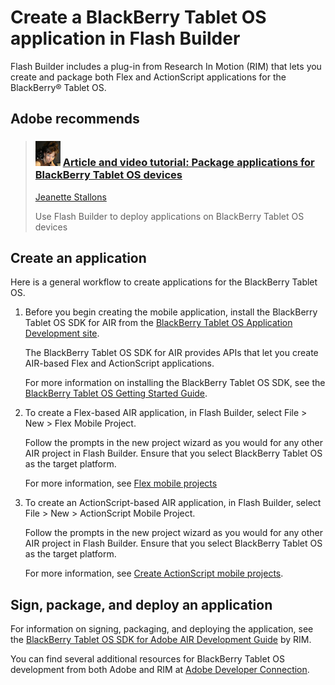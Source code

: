 # Create a BlackBerry Tablet OS application in Flash Builder

Flash Builder includes a plug-in from Research In Motion (RIM) that lets you
create and package both Flex and ActionScript applications for the BlackBerry®
Tablet OS.

## Adobe recommends

> ### ![](../img/JStallons.png) [Article and video tutorial: Package applications for BlackBerry Tablet OS devices](https://web.archive.org/web/20120403080900/http://www.adobe.com/devnet/air/articles/packaging-air-apps-blackberry.html)
>
> [Jeanette Stallons](https://web.archive.org/web/20130528230130/http://www.stallons.com/consulting/index.html)
>
> Use Flash Builder to deploy applications on BlackBerry Tablet OS devices

## Create an application

Here is a general workflow to create applications for the BlackBerry Tablet OS.

1.  Before you begin creating the mobile application, install the BlackBerry
    Tablet OS SDK for AIR from the
    [BlackBerry Tablet OS Application Development site](https://web.archive.org/web/20150530174325mp_/http://us.blackberry.com/developers/tablet/adobe.jsp).

    The BlackBerry Tablet OS SDK for AIR provides APIs that let you create
    AIR-based Flex and ActionScript applications.

    For more information on installing the BlackBerry Tablet OS SDK, see the
    [BlackBerry Tablet OS Getting Started Guide](https://web.archive.org/web/20150530174325mp_/http://us.blackberry.com/developers/tablet/adobe.jsp).

2.  To create a Flex-based AIR application, in Flash Builder, select File \>
    New \> Flex Mobile Project.

    Follow the prompts in the new project wizard as you would for any other AIR
    project in Flash Builder. Ensure that you select BlackBerry Tablet OS as the
    target platform.

    For more information, see
    [Flex mobile projects](https://web.archive.org/web/20150530174325mp_/http://help.adobe.com/en_US/flashbuilder/using/WSc5cd04c102ae3e972ff2927b12e1411968f-7ff8.html)

3.  To create an ActionScript-based AIR application, in Flash Builder, select
    File \> New \> ActionScript Mobile Project.

    Follow the prompts in the new project wizard as you would for any other AIR
    project in Flash Builder. Ensure that you select BlackBerry Tablet OS as the
    target platform.

    For more information, see
    [Create ActionScript mobile projects](https://web.archive.org/web/20150530174325mp_/http://help.adobe.com/en_US/flashbuilder/using/WSc5cd04c102ae3e972ff2927b12e1411968f-7ff6.html).

## Sign, package, and deploy an application

For information on signing, packaging, and deploying the application, see the
[BlackBerry Tablet OS SDK for Adobe AIR Development Guide](https://web.archive.org/web/20150530174325mp_/http://docs.blackberry.com/en/developers/deliverables/23959/)
by RIM.

You can find several additional resources for BlackBerry Tablet OS development
from both Adobe and RIM at
[Adobe Developer Connection](https://web.archive.org/web/20150530174325mp_/http://www.adobe.com/devnet/devices/blackberry.html).
